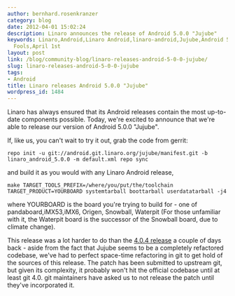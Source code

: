 ```yaml
---
author: bernhard.rosenkranzer
category: blog
date: 2012-04-01 15:02:24
description: Linaro announces the release of Android 5.0.0 "Jujube"
keywords: Linaro,Android,Linaro Android,linaro-android,Jujube,Android 5.0.0,April
  Fools,April 1st
layout: post
link: /blog/community-blog/linaro-releases-android-5-0-0-jujube/
slug: linaro-releases-android-5-0-0-jujube
tags:
- Android
title: Linaro releases Android 5.0.0 "Jujube"
wordpress_id: 1484
---
```


Linaro has always ensured that its Android releases contain the most up-to-date components possible. Today, we're excited to announce that we're able to release our version of Android 5.0.0 "Jujube".

If, like us, you can't wait to try it out, grab the code from gerrit:

`repo init -u git://android.git.linaro.org/jujube/manifest.git -b linaro_android_5.0.0 -m default.xml repo sync`

and build it as you would with any Linaro Android release,

`make TARGET_TOOLS_PREFIX=/where/you/put/the/toolchain TARGET_PRODUCT=YOURBOARD systemtarball boottarball userdatatarball -j4`

where YOURBOARD is the board you're trying to build for - one of pandaboard,iMX53,iMX6, Origen, Snowball, Waterpit (For those unfamiliar with it, the Waterpit board is the successor of the Snowball board, due to climate change).

This release was a lot harder to do than the [4.0.4 release](/blog/linaro-android-updated-to-4-0-4/) a couple of days back - aside from the fact that Jujube seems to be a completely refactored codebase, we've had to perfect space-time refactoring in git to get hold of the sources of this release. The patch has been submitted to upstream git, but given its complexity, it probably won't hit the official codebase until at least git 4.0. git maintainers have asked us to not release the patch until they've incorporated it.